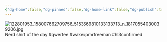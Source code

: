 ```yaml
---
{"dg-home":false,"dg-pinned":false,"dg-home-link":false,"dg-publish":true,"tags":["dgblip"],"disabled rules":["yaml-title","yaml-title-alias","file-name-heading"],"title":"philipp on instagram @ 2020-10-27","created-date":"2020-10-27T07:37:00","updated-date":"2025-05-02T17:46:24","dg-path":"blips/18170554030039206.md","permalink":"/blips/18170554030039206/","dgPassFrontmatter":true}
---
```



![122801953_158007662709756_5153669810133133713_n_18170554030039206.jpg](/img/user/attachments/122801953_158007662709756_5153669810133133713_n_18170554030039206.jpg)
Nerd shirt of the day #qwertee #wakeupmrfreeman #hl3confirmed




